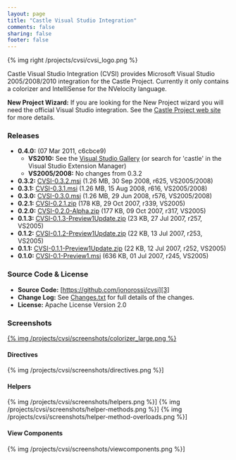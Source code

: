 ```yaml
---
layout: page
title: "Castle Visual Studio Integration"
comments: false
sharing: false
footer: false
---
```


{% img right /projects/cvsi/cvsi_logo.png %}

Castle Visual Studio Integration (CVSI) provides Microsoft Visual Studio 2005/2008/2010 integration for the Castle Project.
Currently it only contains a colorizer and IntelliSense for the NVelocity language.

__New Project Wizard:__ If you are looking for the New Project wizard you will need the official Visual Studio integration.
See the [Castle Project web site][1] for more details.

### Releases
* __0.4.0:__ (07 Mar 2011, c6cbce9)
  * __VS2010:__ See the [Visual Studio Gallery][2]</a> (or search for 'castle' in the Visual Studio Extension Manager)
  * __VS2005/2008:__ No changes from 0.3.2
* __0.3.2:__ <a href="CVSI-0.3.2.msi">CVSI-0.3.2.msi</a> (1.26 MB, 30 Sep 2008, r625, VS2005/2008)
* __0.3.1:__ <a href="CVSI-0.3.1.msi">CVSI-0.3.1.msi</a> (1.26 MB, 15 Aug 2008, r616, VS2005/2008)
* __0.3.0:__ <a href="CVSI-0.3.0.msi">CVSI-0.3.0.msi</a> (1.26 MB, 29 Jun 2008, r576, VS2005/2008)
* __0.2.1:__ <a href="CVSI-0.2.1.zip">CVSI-0.2.1.zip</a> (178 KB, 29 Oct 2007, r339, VS2005)
* __0.2.0:__ <a href="CVSI-0.2.0-Alpha.zip">CVSI-0.2.0-Alpha.zip</a> (177 KB, 09 Oct 2007, r317, VS2005)
* __0.1.3:__ <a href="CVSI-0.1.3-Preview1Update.zip">CVSI-0.1.3-Preview1Update.zip</a> (23 KB, 27 Jul 2007, r257, VS2005)
* __0.1.2:__ <a href="CVSI-0.1.2-Preview1Update.zip">CVSI-0.1.2-Preview1Update.zip</a> (22 KB, 13 Jul 2007, r253, VS2005)
* __0.1.1:__ <a href="CVSI-0.1.1-Preview1Update.zip">CVSI-0.1.1-Preview1Update.zip</a> (22 KB, 12 Jul 2007, r252, VS2005)
* __0.1.0:__ <a href="CVSI-0.1-Preview1.msi">CVSI-0.1-Preview1.msi</a> (636 KB, 01 Jul 2007, r245, VS2005)

### Source Code & License
<p style="float: right;">
  <script type="text/javascript" src="http://www.ohloh.net/p/6484/widgets/project_partner_badge.js"></script>
</p>

* __Source Code:__ [https://github.com/jonorossi/cvsi][3]
* __Change Log:__ See [Changes.txt][4] for full details of the changes.
* __License:__ Apache License Version 2.0

### Screenshots
[{% img /projects/cvsi/screenshots/colorizer_large.png %}](/projects/cvsi/screenshots/colorizer_large.png)

#### Directives
{% img /projects/cvsi/screenshots/directives.png %}]
    
#### Helpers
{% img /projects/cvsi/screenshots/helpers.png %}]
{% img /projects/cvsi/screenshots/helper-methods.png %}]
{% img /projects/cvsi/screenshots/helper-method-overloads.png %}]

#### View Components
{% img /projects/cvsi/screenshots/viewcomponents.png %}]

[1]: http://www.castleproject.org/castle/vsintegration.html
[2]: http://visualstudiogallery.msdn.microsoft.com/5f5f4523-95f6-4277-b499-959950368a4d
[3]: https://github.com/jonorossi/cvsi
[4]: https://github.com/jonorossi/cvsi/blob/master/doc/Changes.txt
